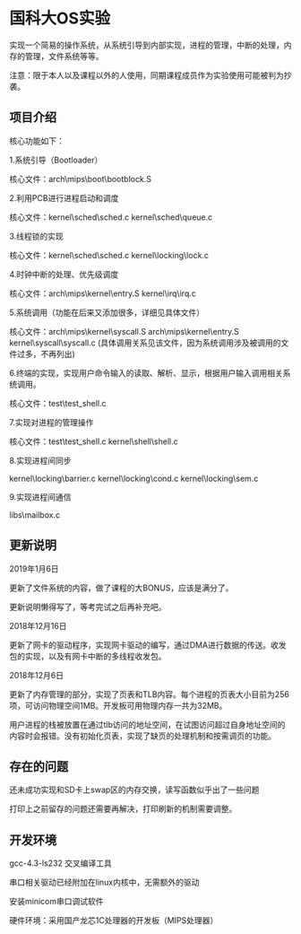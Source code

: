 国科大OS实验
====
实现一个简易的操作系统，从系统引导到内部实现，进程的管理，中断的处理，内存的管理，文件系统等等。

注意：限于本人以及课程以外的人使用，同期课程成员作为实验使用可能被判为抄袭。

项目介绍
---

核心功能如下：

1.系统引导（Bootloader）

核心文件：arch\mips\boot\bootblock.S

2.利用PCB进行进程启动和调度

核心文件：kernel\sched\sched.c kernel\sched\queue.c

3.线程锁的实现

核心文件：kernel\sched\sched.c kernel\locking\lock.c

4.时钟中断的处理、优先级调度

核心文件：arch\mips\kernel\entry.S kernel\irq\irq.c

5.系统调用（功能在后来又添加很多，详细见具体文件）

核心文件：arch\mips\kernel\syscall.S arch\mips\kernel\entry.S kernel\syscall\syscall.c (具体调用关系见该文件，因为系统调用涉及被调用的文件过多，不再列出)

6.终端的实现，实现用户命令输入的读取、解析、显示，根据用户输入调用相关系统调用。

核心文件：test\test_shell.c

7.实现对进程的管理操作

核心文件：test\test_shell.c kernel\shell\shell.c

8.实现进程间同步

kernel\locking\barrier.c kernel\locking\cond.c kernel\locking\sem.c

9.实现进程间通信

libs\mailbox.c


更新说明
---

2019年1月6日

更新了文件系统的内容，做了课程的大BONUS，应该是满分了。

更新说明懒得写了，等考完试之后再补充吧。

2018年12月16日

更新了网卡的驱动程序，实现网卡驱动的编写，通过DMA进行数据的传送。收发包的实现，以及有网卡中断的多线程收发包。

2018年12月6日

更新了内存管理的部分，实现了页表和TLB内容。每个进程的页表大小目前为256项，可访问物理空间1MB。开发板可用物理内存一共为32MB。

用户进程的栈被放置在通过tlb访问的地址空间，在试图访问超过自身地址空间的内容时会报错。没有初始化页表，实现了缺页的处理机制和按需调页的功能。

存在的问题
---
还未成功实现和SD卡上swap区的内存交换，读写函数似乎出了一些问题

打印上之前留存的问题还需要再解决，打印刷新的机制需要调整。

开发环境
---
gcc-4.3-ls232 交叉编译工具

串口相关驱动已经附加在linux内核中，无需额外的驱动

安装minicom串口调试软件

硬件环境：采用国产龙芯1C处理器的开发板（MIPS处理器）


